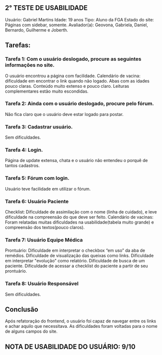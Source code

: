 ## 2° TESTE DE USABILIDADE

Usuário: Gabriel Martins 
Idade: 19 anos
Tipo: Aluno da FGA
Estado do site: Páginas com sidebar, somente.
Avaliador(a): Geovona, Gabriela, Daniel, Bernardo, Guilherme e Joberth.

## Tarefas:

### Tarefa 1: Com o usuário deslogado, procure as seguintes informações no site.
O usuário encontrou a página com facilidade.
Calendário de vacina: dificuldade em encontrar o link quando não logado. Abas com as idades pouco claras. Conteúdo muito extenso e pouco claro.
Leituras complementares estão muito escondidas.

### Tarefa 2: Ainda com o usuário deslogado, procure pelo fórum.
Não fica claro que o usuário deve estar logado para postar.

### Tarefa 3: Cadastrar usuário.   
Sem dificuldades.

### Tarefa 4: Login.
Página de update extensa, chata e o usuário não entendeu o porquê de tantos cadastros.

### Tarefa 5: Fórum com login.
Usuário teve facilidade em utilizar o fórum.

### Tarefa 6: Usuário Paciente
Checklist: Dificuldade de assimilação com o nome (linha de cuidado), e leve dificuldade na compreensão do que deve ser feito.
Calendário de vacinas: Foram relatadas muitas dificuldades na usabilidade(tabela muito grande) e compreensão dos textos(pouco claros). 

### Tarefa 7: Usuário Equipe Médica
Prontuário: Dificuldade em interpretar o checkbox “em uso” da aba de remédios. Dificuldade de visualização das queixas como links. Dificuldade em interpretar "evolução" como relatório. Dificuldade de busca de um paciente. Dificuldade de acessar a checklist do paciente a partir de seu prontuário.

### Tarefa 8: Usuário Responsável
Sem dificuldades.

## Conclusão
Após refatoração do frontend, o usuário foi capaz de navegar entre os links e achar aquilo que necessitava. As dificuldades foram voltadas para o nome de alguns campos do site.

## NOTA DE USABILIDADE DO USUÁRIO: 9/10



    		

